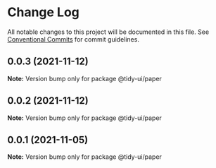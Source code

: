 # Change Log

All notable changes to this project will be documented in this file.
See [Conventional Commits](https://conventionalcommits.org) for commit guidelines.

## 0.0.3 (2021-11-12)

**Note:** Version bump only for package @tidy-ui/paper





## 0.0.2 (2021-11-12)

**Note:** Version bump only for package @tidy-ui/paper





## 0.0.1 (2021-11-05)

**Note:** Version bump only for package @tidy-ui/paper
